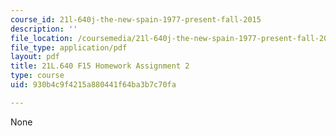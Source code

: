 ```yaml
---
course_id: 21l-640j-the-new-spain-1977-present-fall-2015
description: ''
file_location: /coursemedia/21l-640j-the-new-spain-1977-present-fall-2015/930b4c9f4215a880441f64ba3b7c70fa_MIT21L_640JF15_HW_ses2.pdf
file_type: application/pdf
layout: pdf
title: 21L.640 F15 Homework Assignment 2
type: course
uid: 930b4c9f4215a880441f64ba3b7c70fa

---
```

None
